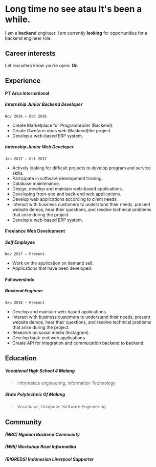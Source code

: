 
# Long time no see atau It's been a while.

I am a **backend** engineer. I am currently **looking** for opportunities for a backend engineer role.
## Career interests
Let recruiters know you’re open: **On**

## Experience
#### PT Arca International
##### Internship Junior Backend Developer
	Nov 2016 – Dec 2016
- Create Marketplace for Programbroiler (Backend).
- Create Ownfarm docs web (Backend)the project.
- Develop a web-based ERP system.

##### Internship Junior Web Developer
	Jan 2017 – Oct 2017
- Actively looking for difficult projects to develop program and service skills.
- Participate in software development training.
- Database maintenance.
- Design, develop and maintain web-based applications.
- Developing front-end and back-end web applications.
- Develop web applications according to client needs.
- Interact with business customers to understand their needs, present website demos, hear their questions, and resolve technical problems that arise during the project.
- Develop a web-based ERP system.

#### Freelance Web Development
##### Self Employee
	Nov 2017 – Present
- Work on the application on demand sell. 
- Applications that have been developed.

#### FollowersIndo
##### Backend Engineer
	Sep 2018 – Present
- Develop and maintain web-based applications.
- Interact with business customers to understand their needs, present website demos, hear their questions, and resolve technical problems that arise during the project.
- Research on social media (Instagram).
- Develop back-end web applications.
- Create API for integration and commucation backend to backend.

## Education
##### Vocational High School 4 Malang
> Informatics engineering, Information Technology

##### State Polytechnic Of Malang
> Vocational, Computer Software Engineering

## Community
##### (NBC) Ngalam Backend Community
##### (WRI) Workshop Riset Informatika
##### (BIGREDS) Indonesian Liverpool Supporter
